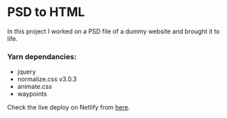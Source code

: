 # PSD to HTML

In this project I worked on a PSD file of a dummy website and brought it to life.

### Yarn dependancies:

*   jquery
*   normalize.css v3.0.3
*   animate.css
*   waypoints

Check the live deploy on Netlify from [here](https://assembler-derek-52531.netlify.com/).
